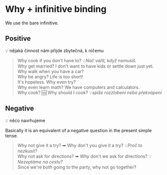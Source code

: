# Why + infinitive binding

We use the bare infinitive.

## Positive

💡 nějaká činnost nám přijde zbytečná, k ničemu

> Why cook if you don't have to? 💡*Nač vařit, když nemusíš.* <br/>
> Why get married? I don't want to have kids or settle down just yet. <br/>
> Why walk when you have a car? <br/>
> Why be angry? Life is too short! <br/>
> It's hopeless. Why even try? <br/>
> Why even learn math? We have computers and calculators. <br/>
> Why cook? 🆚 Why should I cook? 💡*spíše rozzlobení nebo překvapení* <br/>

## Negative

💡 něco navrhujeme

Basically it is an equivalent of a negative question in the present simple tense.

> Why not give it a try? ➡ Why don't you give it a try? 💡*Proč to nezkusit?* <br/>
> Why not ask for directions? ➡ Why don't we ask for directions? 💡*Nezeptáme na cestu?* <br/>
> Since we're both going to the party, why not go together? <br/>

